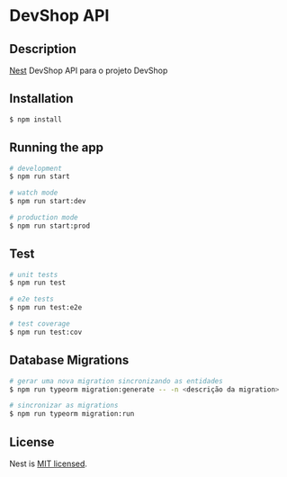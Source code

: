 # DevShop API

## Description

[Nest](https://github.com/nestjs/nest) DevShop API para o projeto DevShop

## Installation

```bash
$ npm install
```

## Running the app

```bash
# development
$ npm run start

# watch mode
$ npm run start:dev

# production mode
$ npm run start:prod
```

## Test

```bash
# unit tests
$ npm run test

# e2e tests
$ npm run test:e2e

# test coverage
$ npm run test:cov
```

## Database Migrations

```bash
# gerar uma nova migration sincronizando as entidades
$ npm run typeorm migration:generate -- -n <descrição da migration>

# sincronizar as migrations
$ npm run typeorm migration:run
```

## License

Nest is [MIT licensed](LICENSE).

